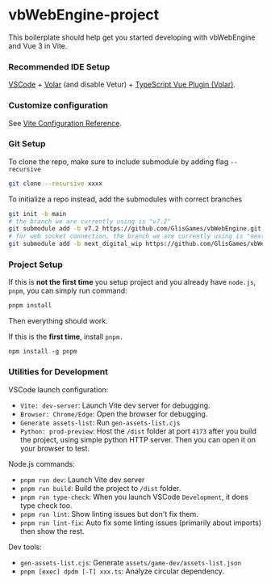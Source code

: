 # vbWebEngine-project

This boilerplate should help get you started developing with vbWebEngine and Vue 3 in Vite.

### Recommended IDE Setup

[VSCode](https://code.visualstudio.com/) + [Volar](https://marketplace.visualstudio.com/items?itemName=Vue.volar) (and disable Vetur) + [TypeScript Vue Plugin (Volar)](https://marketplace.visualstudio.com/items?itemName=Vue.VSCode-typescript-vue-plugin).

### Customize configuration

See [Vite Configuration Reference](https://vitejs.dev/config/).

### Git Setup

To clone the repo, make sure to include submodule by adding flag `--recursive` 

```sh
git clone --recursive xxxx
```

To initialize a repo instead, add the submodules with correct branches 

```sh
git init -b main
# the branch we are currently using is "v7.2"
git submodule add -b v7.2 https://github.com/GlisGames/vbWebEngine.git src/vbWebEngine
# for web socket connection, the branch we are currently using is "next_digital_wip"
git submodule add -b next_digital_wip https://github.com/GlisGames/vbWebConnector.git src/vbWebConnector
```

### Project Setup

If this is **not the first time** you setup project and you already have `node.js`, `pnpm`, you can simply run command:

```sh
pnpm install
```

Then everything should work.

If this is the **first time**, install `pnpm.`

```
npm install -g pnpm
```

### Utilities for Development

VSCode launch configuration:

- `Vite: dev-server`: Launch Vite dev server for debugging.
- `Browser: Chrome/Edge`: Open the browser for debugging.
- `Generate assets-list`: Run `gen-assets-list.cjs`
- `Python: prod-preview`: Host the `/dist` folder at port `4173` after you build the project, using simple python HTTP server. Then you can open it on your browser to test.

Node.js commands:

- `pnpm run dev`: Launch Vite dev server
- `pnpm run build`: Build the project to `/dist` folder.
- `pnpm run type-check`: When you launch VSCode `Development`, it does type check too.
- `pnpm run lint`: Show linting issues but don't fix them.
- `pnpm run lint-fix`: Auto fix some linting issues (primarily about imports) then show the rest.

Dev tools:

- `gen-assets-list.cjs`: Generate `assets/game-dev/assets-list.json`
- `pnpm [exec] dpdm [-T] xxx.ts`: Analyze circular dependency.
